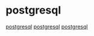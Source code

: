 # postgresql

[postgresql](https://github.com/EvgSkv/logica)
[postgresql](https://github.com/fsprojects/Rezoom.SQL)
[postgresql](https://github.com/launchbadge/sqlx)
